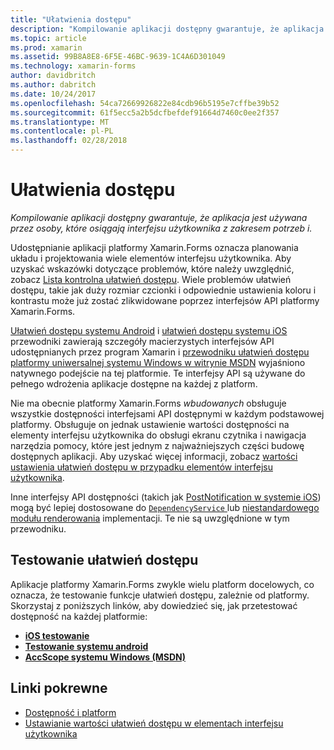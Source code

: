 ```yaml
---
title: "Ułatwienia dostępu"
description: "Kompilowanie aplikacji dostępny gwarantuje, że aplikacja jest używana przez osoby, które osiągają interfejsu użytkownika z zakresem potrzeb i."
ms.topic: article
ms.prod: xamarin
ms.assetid: 99B8A8E8-6F5E-46BC-9639-1C4A6D301049
ms.technology: xamarin-forms
author: davidbritch
ms.author: dabritch
ms.date: 10/24/2017
ms.openlocfilehash: 54ca72669926822e84cdb96b5195e7cffbe39b52
ms.sourcegitcommit: 61f5ecc5a2b5dcfbefdef91664d7460c0ee2f357
ms.translationtype: MT
ms.contentlocale: pl-PL
ms.lasthandoff: 02/28/2018
---
```

# <a name="accessibility"></a>Ułatwienia dostępu

_Kompilowanie aplikacji dostępny gwarantuje, że aplikacja jest używana przez osoby, które osiągają interfejsu użytkownika z zakresem potrzeb i._

Udostępnianie aplikacji platformy Xamarin.Forms oznacza planowania układu i projektowania wiele elementów interfejsu użytkownika. Aby uzyskać wskazówki dotyczące problemów, które należy uwzględnić, zobacz [Lista kontrolna ułatwień dostępu](~/cross-platform/app-fundamentals/accessibility.md). Wiele problemów ułatwień dostępu, takie jak duży rozmiar czcionki i odpowiednie ustawienia koloru i kontrastu może już zostać zlikwidowane poprzez interfejsów API platformy Xamarin.Forms.

[Ułatwień dostępu systemu Android](~/android/app-fundamentals/accessibility.md) i [ułatwień dostępu systemu iOS](~/ios/app-fundamentals/accessibility.md) przewodniki zawierają szczegóły macierzystych interfejsów API udostępnianych przez program Xamarin i [przewodniku ułatwień dostępu platformy uniwersalnej systemu Windows w witrynie MSDN](https://msdn.microsoft.com/windows/uwp/accessibility/basic-accessibility-information) wyjaśniono natywnego podejście na tej platformie. Te interfejsy API są używane do pełnego wdrożenia aplikacje dostępne na każdej z platform.

Nie ma obecnie platformy Xamarin.Forms *wbudowanych* obsługuje wszystkie dostępności interfejsami API dostępnymi w każdym podstawowej platformy. Obsługuje on jednak ustawienie wartości dostępności na elementy interfejsu użytkownika do obsługi ekranu czytnika i nawigacja narzędzia pomocy, które jest jednym z najważniejszych części budowę dostępnych aplikacji. Aby uzyskać więcej informacji, zobacz [wartości ustawienia ułatwień dostępu w przypadku elementów interfejsu użytkownika](~/xamarin-forms/app-fundamentals/accessibility/setting-accessibility-values.md).

Inne interfejsy API dostępności (takich jak [PostNotification w systemie iOS](~/ios/app-fundamentals/accessibility.md)) mogą być lepiej dostosowane do [ `DependencyService` ](~/xamarin-forms/app-fundamentals/dependency-service/index.md) lub [niestandardowego modułu renderowania](~/xamarin-forms/app-fundamentals/custom-renderer/index.md) implementacji. Te nie są uwzględnione w tym przewodniku.

## <a name="testing-accessibility"></a>Testowanie ułatwień dostępu

Aplikacje platformy Xamarin.Forms zwykle wielu platform docelowych, co oznacza, że testowanie funkcje ułatwień dostępu, zależnie od platformy. Skorzystaj z poniższych linków, aby dowiedzieć się, jak przetestować dostępność na każdej platformie:

- [**iOS testowanie**](~/ios/app-fundamentals/accessibility.md)
- [**Testowanie systemu android**](~/android/app-fundamentals/accessibility.md)
- [**AccScope systemu Windows (MSDN)**](https://msdn.microsoft.com/library/windows/desktop/dn433239)


## <a name="related-links"></a>Linki pokrewne

- [Dostępność i platform](~/cross-platform/app-fundamentals/accessibility.md)
- [Ustawianie wartości ułatwień dostępu w elementach interfejsu użytkownika](~/xamarin-forms/app-fundamentals/accessibility/setting-accessibility-values.md)

